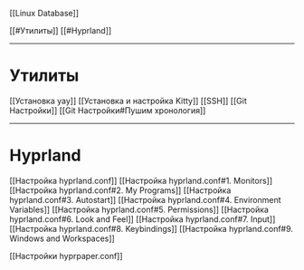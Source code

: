 [[Linux Database]]

[[#Утилиты]]
[[#Hyprland]]

---
# Утилиты

[[Установка yay]]
[[Установка и настройка Kitty]]
[[SSH]]
[[Git Настройки]]
[[Git Настройки#Пушим хронология]]
 
---

# Hyprland

[[Настройка hyprland.conf]]
[[Настройка hyprland.conf#1. Monitors]]
[[Настройка hyprland.conf#2. My Programs]]
[[Настройка hyprland.conf#3. Autostart]]
[[Настройка hyprland.conf#4. Environment Variables]]
[[Настройка hyprland.conf#5. Permissions]]
[[Настройка hyprland.conf#6. Look and Feel]]
[[Настройка hyprland.conf#7. Input]]
[[Настройка hyprland.conf#8. Keybindings]]
[[Настройка hyprland.conf#9. Windows and Workspaces]]

[[Настройки hyprpaper.conf]]
